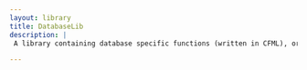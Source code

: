 ```yaml
---
layout: library
title: DatabaseLib
description: |
 A library containing database specific functions (written in CFML), organized by DB platform.

---
```



